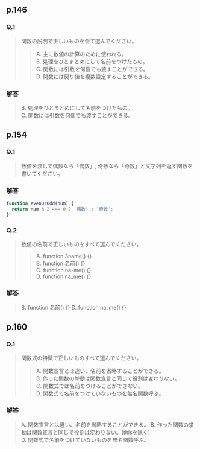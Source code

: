 ## p.146
### Q.1
> 関数の説明で正しいものを全て選んでください。  
>> A. 主に数値の計算のために使われる。  
>> B. 処理をひとまとめにして名前をつけたもの。  
>> C. 関数には引数を何個でも渡すことができる。  
>> D. 関数には戻り値を複数設定することができる。

### 解答
> B. 処理をひとまとめにして名前をつけたもの。  
> C. 関数には引数を何個でも渡すことができる。  

## p.154
### Q.1
> 数値を渡して偶数なら「偶数」, 奇数なら「奇数」と文字列を返す関数を書いてください。

### 解答
```js
function evenOrOdd(num) {
  return num % 2 === 0 ? '偶数' : '奇数';
}
```

### Q.2
> 数値の名前で正しいものをすべて選んでください。
>> A. function 3name() {}  
>> B. function 名前() {}  
>> C. function na-me() {}  
>> D. function na_me() {}

### 解答
> B. function 名前() {}
> D. function na_me() {}

## p.160
### Q.1
> 関数式の特徴で正しいものすべて選んでください。  
>> A. 関数宣言とは違い、名前を省略することができる。  
>> B. 作った関数の挙動は関数宣言と同じで役割は変わりない。  
>> C. 関数式では名前をつけることができない。  
>> D. 関数式で名前をつけていないものを無名関数呼ぶ。

### 解答
> A. 関数宣言とは違い、名前を省略することができる。
> B. 作った関数の挙動は関数宣言と同じで役割は変わりない。(thisを除く)  
> D. 関数式で名前をつけていないものを無名関数呼ぶ。
